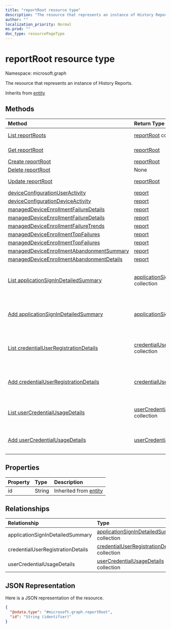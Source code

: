 ```yaml
---
title: "reportRoot resource type"
description: "The resource that represents an instance of History Reports."
author: ""
localization_priority: Normal
ms.prod: ""
doc_type: resourcePageType
---
```


# reportRoot resource type


Namespace: microsoft.graph

The resource that represents an instance of History Reports.


Inherits from [entity](../resources/entity.md)

## Methods
|Method|Return Type|Description|
|:---|:---|:---|
|[List reportRoots](../api/reportroot-list.md)|[reportRoot](../resources/reportroot.md) collection|List properties and relationships of the [reportRoot](../resources/reportroot.md) objects.|
|[Get reportRoot](../api/reportroot-get.md)|[reportRoot](../resources/reportroot.md)|Read properties and relationships of the [reportRoot](../resources/reportroot.md) object.|
|[Create reportRoot](../api/reportroot-create.md)|[reportRoot](../resources/reportroot.md)|Create a new [reportRoot](../resources/reportroot.md) object.|
|[Delete reportRoot](../api/reportroot-delete.md)|None|Deletes a [reportRoot](../resources/reportroot.md).|
|[Update reportRoot](../api/reportroot-update.md)|[reportRoot](../resources/reportroot.md)|Update the properties of a [reportRoot](../resources/reportroot.md) object.|
|[deviceConfigurationUserActivity](../api/reportroot-deviceconfigurationuseractivity.md)|[report](../resources/report.md)||
|[deviceConfigurationDeviceActivity](../api/reportroot-deviceconfigurationdeviceactivity.md)|[report](../resources/report.md)||
|[managedDeviceEnrollmentFailureDetails](../api/reportroot-manageddeviceenrollmentfailuredetails.md)|[report](../resources/report.md)||
|[managedDeviceEnrollmentFailureDetails](../api/reportroot-manageddeviceenrollmentfailuredetails.md)|[report](../resources/report.md)||
|[managedDeviceEnrollmentFailureTrends](../api/reportroot-manageddeviceenrollmentfailuretrends.md)|[report](../resources/report.md)||
|[managedDeviceEnrollmentTopFailures](../api/reportroot-manageddeviceenrollmenttopfailures.md)|[report](../resources/report.md)||
|[managedDeviceEnrollmentTopFailures](../api/reportroot-manageddeviceenrollmenttopfailures.md)|[report](../resources/report.md)||
|[managedDeviceEnrollmentAbandonmentSummary](../api/reportroot-manageddeviceenrollmentabandonmentsummary.md)|[report](../resources/report.md)||
|[managedDeviceEnrollmentAbandonmentDetails](../api/reportroot-manageddeviceenrollmentabandonmentdetails.md)|[report](../resources/report.md)||
|[List applicationSignInDetailedSummary](../api/reportroot-list-applicationsignindetailedsummary.md)|[applicationSignInDetailedSummary](../resources/applicationsignindetailedsummary.md) collection|Get the applicationSignInDetailedSummaries from the applicationSignInDetailedSummary navigation property.|
|[Add applicationSignInDetailedSummary](../api/reportroot-post-applicationsignindetailedsummary.md)|[applicationSignInDetailedSummary](../resources/applicationsignindetailedsummary.md)|Add applicationSignInDetailedSummary by posting to the applicationSignInDetailedSummary collection.|
|[List credentialUserRegistrationDetails](../api/reportroot-list-credentialuserregistrationdetails.md)|[credentialUserRegistrationDetails](../resources/credentialuserregistrationdetails.md) collection|Get the credentialUserRegistrationDetailses from the credentialUserRegistrationDetails navigation property.|
|[Add credentialUserRegistrationDetails](../api/reportroot-post-credentialuserregistrationdetails.md)|[credentialUserRegistrationDetails](../resources/credentialuserregistrationdetails.md)|Add credentialUserRegistrationDetails by posting to the credentialUserRegistrationDetails collection.|
|[List userCredentialUsageDetails](../api/reportroot-list-usercredentialusagedetails.md)|[userCredentialUsageDetails](../resources/usercredentialusagedetails.md) collection|Get the userCredentialUsageDetailses from the userCredentialUsageDetails navigation property.|
|[Add userCredentialUsageDetails](../api/reportroot-post-usercredentialusagedetails.md)|[userCredentialUsageDetails](../resources/usercredentialusagedetails.md)|Add userCredentialUsageDetails by posting to the userCredentialUsageDetails collection.|

## Properties
|Property|Type|Description|
|:---|:---|:---|
|id|String| Inherited from [entity](../resources/entity.md)|

## Relationships
|Relationship|Type|Description|
|:---|:---|:---|
|applicationSignInDetailedSummary|[applicationSignInDetailedSummary](../resources/applicationsignindetailedsummary.md) collection||
|credentialUserRegistrationDetails|[credentialUserRegistrationDetails](../resources/credentialuserregistrationdetails.md) collection||
|userCredentialUsageDetails|[userCredentialUsageDetails](../resources/usercredentialusagedetails.md) collection||

## JSON Representation
Here is a JSON representation of the resource.
<!-- {
  "blockType": "resource",
  "keyProperty": "id",
  "@odata.type": "microsoft.graph.reportRoot",
  "baseType": "microsoft.graph.entity",
  "openType": false
}
-->
``` json
{
  "@odata.type": "#microsoft.graph.reportRoot",
  "id": "String (identifier)"
}
```

